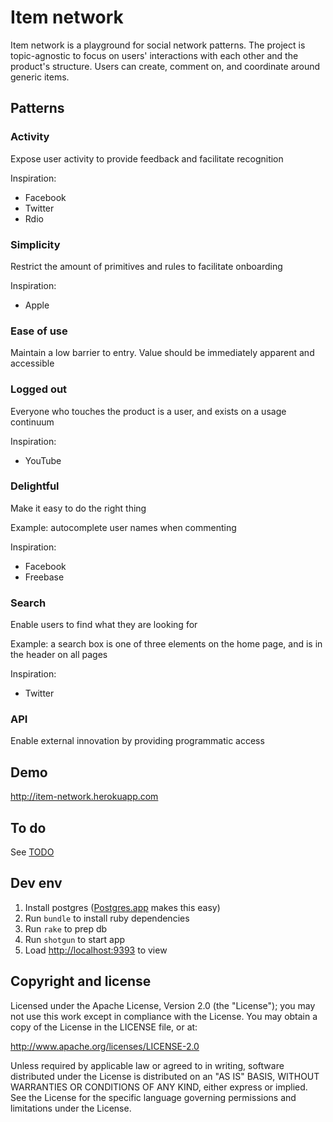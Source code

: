 # Item network

Item network is a playground for social network patterns. The project is topic-agnostic to focus on users' interactions with each other and the product's structure. Users can create, comment on, and coordinate around generic items.

## Patterns

### Activity

Expose user activity to provide feedback and facilitate recognition

Inspiration:
* Facebook
* Twitter
* Rdio

### Simplicity

Restrict the amount of primitives and rules to facilitate onboarding

Inspiration:
* Apple

### Ease of use

Maintain a low barrier to entry. Value should be immediately apparent and accessible

### Logged out

Everyone who touches the product is a user, and exists on a usage continuum

Inspiration:
* YouTube

### Delightful

Make it easy to do the right thing

Example: autocomplete user names when commenting

Inspiration:
* Facebook
* Freebase

### Search

Enable users to find what they are looking for

Example: a search box is one of three elements on the home page, and is in the header on all pages

Inspiration:
* Twitter

### API

Enable external innovation by providing programmatic access

## Demo

http://item-network.herokuapp.com

## To do

See [TODO](https://github.com/erikeldridge/item-network/blob/master/TODO.md)

## Dev env

1. Install postgres ([Postgres.app](http://postgresapp.com) makes this easy)
2. Run `bundle` to install ruby dependencies
3. Run `rake` to prep db
4. Run `shotgun` to start app
5. Load [http://localhost:9393](http://localhost:9393) to view

## Copyright and license

Licensed under the Apache License, Version 2.0 (the "License"); you may not use this work except in compliance with the License. You may obtain a copy of the License in the LICENSE file, or at:

http://www.apache.org/licenses/LICENSE-2.0

Unless required by applicable law or agreed to in writing, software distributed under the License is distributed on an "AS IS" BASIS, WITHOUT WARRANTIES OR CONDITIONS OF ANY KIND, either express or implied. See the License for the specific language governing permissions and limitations under the License.
